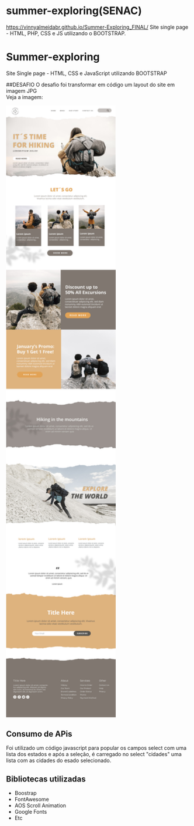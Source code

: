 # summer-exploring(SENAC)
https://vinnyalmeidabr.github.io/Summer-Exploring_FINAL/
Site single page - HTML, PHP, CSS e JS utilizando o BOOTSTRAP.

# Summer-exploring 
Site Single page - HTML, CSS e JavaScript utilizando BOOTSTRAP 

##DESAFIO 
O desafio foi transformar em código um layout do site em imagem JPG <br>
Veja a imagem: <br>

<img src="imagens/mockup-site.jpg" width="300">

## Consumo de APis 
Foi utilizado um código javascript para popular os campos 
select com uma lista dos estados e após a seleção, é 
carregado no select "cidades" uma lista com as cidades do esado selecionado. 

## Bibliotecas utilizadas 
 - Boostrap
 - FontAwesome 
 - AOS Scroll Animation
 - Google Fonts 
 - Etc
